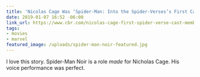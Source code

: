 ```yaml
---
title: 'Nicolas Cage Was ‘Spider-Man: Into the Spider-Verses’s First Cast Member'
date: 2019-01-07 16:52 -06:00
link_url: https://www.cbr.com/nicolas-cage-first-spider-verse-cast-member/
tags:
- movies
- marvel
featured_image: /uploads/spider-man-noir-featured.jpg
---
```


I love this story. Spider-Man Noir is a role *made* for Nicholas Cage. His voice performance was perfect.